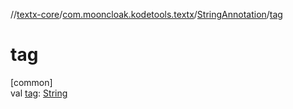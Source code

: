 //[textx-core](../../../index.md)/[com.mooncloak.kodetools.textx](../index.md)/[StringAnnotation](index.md)/[tag](tag.md)

# tag

[common]\
val [tag](tag.md): [String](https://kotlinlang.org/api/latest/jvm/stdlib/kotlin/-string/index.html)
